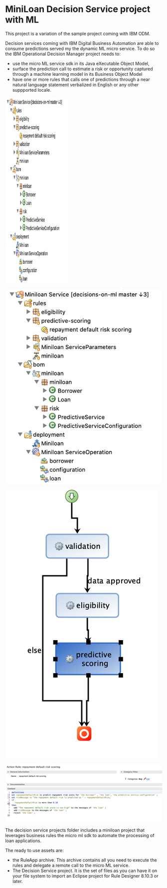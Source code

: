 # MiniLoan Decision Service project with ML

This project is a variation of the sample project coming with IBM ODM.

Decision services coming with IBM Digital Business Automation are able to consume predictions served my the dynamic ML micro service. To do so the IBM Operational Decision Manager project needs to:
- use the micro ML service sdk in its Java eXecutable Object Model,
- surface the prediction call to estimate a risk or opportunity captured through a machine learning model in its Business Object Model
- have one or more rules that calls one of predictions through a near natural language statement verbalized in English or any other suppported locale.

<img src="../docs/images/miniloan-with-ml-rule-explorer.png" alt="Decision Service project in the Rule Explorer" width="200" height="600">

![Decision Service project in the Rule Explorer](../docs/images/miniloan-with-ml-rule-explorer.png "The extended miniloan project in the Rule Explorer")

![Ruleflow calling the prediction](../docs/images/miniloan-with-ml-ruleflow.png "A ruleflow with a task that cares about the ML estimated risk management")

![Rule calling the prediction](../docs/images/rule-with-ml.png "A rule calling a prediction of a repayment loan default")
 
The decision service projects folder includes a miniloan project that leverages business rules the micro ml sdk to automate the processing of loan applications.

The ready to use assets are:
- the RuleApp archive. This archive contains all you need to execute the rules and delegate a remote call to the micro ML service.
- The Decision Service project. It is the set of files as you can have it on your file system to import an Eclipse project for Rule Designer 8.10.3 or later.
